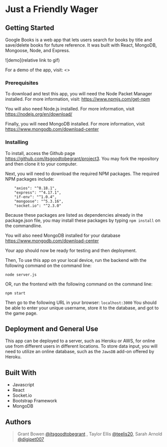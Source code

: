 # Just a Friendly Wager

## Getting Started

Google Books is a web app that lets users search for books by title and save/delete books for future reference. It was built with React, MongoDB, Mongoose, Node, and Express.

![demo](relative link to gif)

For a demo of the app, visit: <>

### Prerequisites

To download and test this app, you will need the Node Packet Manager installed.  For more information, visit: <https://www.npmjs.com/get-npm>

You will also need Node.js installed.  For more information, visit <https://nodejs.org/en/download/>

Finally, you will need MongoDB installed. For more information, visit <https://www.mongodb.com/download-center>

### Installing

To install, access the Github page <https://github.com/itsgoodtobegrant/project3>.  You may fork the repository and then clone it to your computer.  

Next, you will need to download the required NPM packages.  The required NPM packages include:
```
    "axios": "^0.18.1",
    "express": "^4.17.1",
    "if-env": "^1.0.4",
    "mongoose": "^5.3.16",
    "socket.io": "^2.3.0"
```
Because these packages are listed as dependencies already in the package.json file, you may install these packages by typing `npm install` on the commandline.

You will also need MongoDB installed for your database <https://www.mongodb.com/download-center>

Your app should now be ready for testing and then deployment.

Then, To use this app on your local device, run the backend with the following command on the command line:
```
node server.js
```
OR, run the frontend with the following command on the command line:
```
npm start
```


Then go to the following URL in your browser: `localhost:3000`
You should be able to enter your unique username, store it to the database, and got to the game page.

## Deployment and General Use
This app can be deployed to a server, such as Heroku or AWS, for online use from different users in different locations. To store data input, you will need to utilize an online database, such as the `JawsDB` add-on offered by Heroku.

## Built With

* Javascript
* React
* Socket.io
* Bootstrap Framework
* MongoDB

## Authors

> Grant Bowen [@itsgoodtobegrant](https://github.com/itsgoodtobegrant) , Taylor Ellis [@teelis20](https://github.com/teellis20), Sarah Arnold [@digipet007](https://github.com/digipet007)
